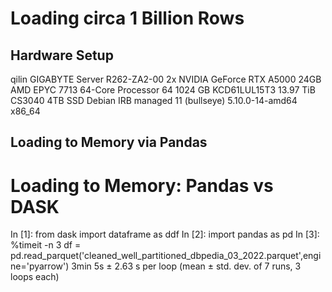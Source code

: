 # Loading circa 1 Billion Rows 
## Hardware Setup
qilin
GIGABYTE Server R262-ZA2-00
2x NVIDIA GeForce RTX A5000 24GB
AMD EPYC 7713 64-Core Processor	64	1024 GB	KCD61LUL15T3 13.97 TiB CS3040 4TB SSD
Debian IRB managed 11 (bullseye)
5.10.0-14-amd64 x86_64

## Loading to Memory via Pandas
# Loading to Memory: Pandas vs DASK
In [1]: from dask import dataframe as ddf
In [2]: import pandas as pd
In [3]: %timeit -n 3 df = pd.read_parquet('cleaned_well_partitioned_dbpedia_03_2022.parquet',engine='pyarrow')
3min 5s ± 2.63 s per loop (mean ± std. dev. of 7 runs, 3 loops each)

